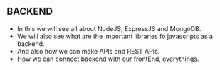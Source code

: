 ## BACKEND
- In this we will see all about NodeJS, ExpressJS and MongoDB.
- We will also see what are the important libraries fo javascripts as a backend.
- And also how we can make APIs and REST APIs.
- How we can connect backend with our frontEnd, everythings.
